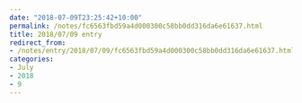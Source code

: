 ```yaml
---
date: "2018-07-09T23:25:42+10:00"
permalink: /notes/fc6563fbd59a4d000300c58bb0dd316da6e61637.html
title: 2018/07/09 entry
redirect_from:
- /notes/entry/2018/07/09/fc6563fbd59a4d000300c58bb0dd316da6e61637.html
categories:
- July
- 2018
- 9
---
```

